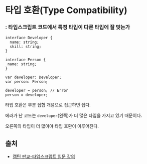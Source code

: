 # 타입 호환(Type Compatibility)

### : 타입스크립트 코드에서 특정 타입이 다른 타입에 잘 맞는가

```
interface Developer {
  name: string;
  skill: string;
}

interface Person {
 name: string;
}

var developer: Developer;
var person: Person;

developer = person; // Error
person = developer; 
```

타입 호환은 부분 집합 개념으로 접근하면 쉽다.

에러가 난 코드는 `developer`(왼쪽)가 더 많은 타입을 가지고 있기 때문이다.

오른쪽의 타입이 더 많아야 타입 호환이 이루어진다.

## 출처

- [캡틴 판교-타입스크립트 입문 강의](https://www.inflearn.com/course/%ED%83%80%EC%9E%85%EC%8A%A4%ED%81%AC%EB%A6%BD%ED%8A%B8-%EC%9E%85%EB%AC%B8/dashboard)
